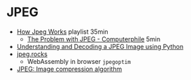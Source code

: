 JPEG
====

* [How Jpeg Works](https://www.youtube.com/playlist?list=PLzH6n4zXuckoAod3z31QEST1ZaizBuNHh) playlist 35min
    * [The Problem with JPEG - Computerphile](https://www.youtube.com/watch?v=yBX8GFqt6GA) 5min
* [Understanding and Decoding a JPEG Image using Python](https://yasoob.me/posts/understanding-and-writing-jpeg-decoder-in-python/)
* [jpeg.rocks](https://jpeg.rocks/)
    * WebAssembly in browser `jpegoptim`
* [JPEG: Image compression algorithm](http://pi.math.cornell.edu/~web6140/TopTenAlgorithms/JPEG.html)
